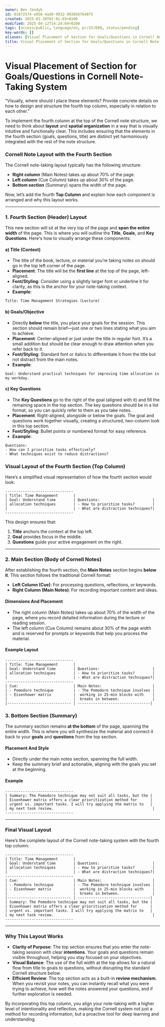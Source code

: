 ```yaml
---
owner: Ben Jendyk
id: 01872574-e056-4ad9-9932-9036567648f5
created: 2025-01-30T01:01:03+0100
modified: 2025-04-12T14:24:04+0200
tags: [access/public, language/en, pr/25/099, status/pending]
key-words: []
aliases: [Visual Placement of Section for Goals/Questions in Cornell Note-Taking System]
title: Visual Placement of Section for Goals/Questions in Cornell Note-Taking System
---
```


# Visual Placement of Section for Goals/Questions in Cornell Note-Taking System

"Visually, where should I place these elements? Provide concrete details on how to design and structure the fourth top column, especially in relation to each other."

To implement the fourth column at the top of the Cornell note structure, we need to think about **layout** and **spatial organization** in a way that is visually intuitive and functionally clear. This includes ensuring that the elements in the fourth section (goals, questions, title) are distinct yet harmoniously integrated with the rest of the note structure.

### **Cornell Note Layout with the Fourth Section**

The Cornell note-taking layout typically has the following structure:

- **Right column** (Main Notes) takes up about 70% of the page.
- **Left column** (Cue Column) takes up about 30% of the page.
- **Bottom section** (Summary) spans the width of the page.

Now, let’s add the fourth **Top Column** and explain how each component is arranged and why this layout works.

---

### **1. Fourth Section (Header) Layout**

This new section will sit at the very top of the page and **span the entire width** of the page. This is where you will outline the **Title**, **Goals**, and **Key Questions**. Here's how to visually arrange these components:

#### **a) Title (Context)**

- The title of the book, lecture, or material you’re taking notes on should go in the top left corner of the page.
- **Placement**: The title will be the **first line** at the top of the page, left-aligned.
- **Font/Styling**: Consider using a slightly larger font or underline it for clarity, as this is the anchor for your note-taking context.
- **Example**:

```
Title: Time Management Strategies (Lecture)
```

#### **b) Goals/Objective**

- Directly **below** the title, you place your goals for the session. This section should remain brief—just one or two lines stating what you aim to achieve.
- **Placement**: Center-aligned or just under the title in regular font. It’s a small addition but should be clear enough to draw attention when you refer back to it.
- **Font/Styling**: Standard font or italics to differentiate it from the title but not distract from the main notes.
- **Example**:

```
Goal: Understand practical techniques for improving time allocation in my workday.
```

#### **c) Key Questions**

- The **Key Questions** go to the right of the goal (aligned with it) and fill the remaining space in the top section. The key questions should be in a list format, so you can quickly refer to them as you take notes.
- **Placement**: Right-aligned, alongside or below the goals. The goal and questions work together visually, creating a structured, two-column look in this top section.
- **Font/Styling**: Bullet points or numbered format for easy reference.
- **Example**:

```
Questions:
- How can I prioritize tasks effectively?
- What techniques exist to reduce distractions?
```

### **Visual Layout of the Fourth Section (Top Column)**

Here’s a simplified visual representation of how the fourth section would look:

```
-------------------------------
| Title: Time Management       |
| Goal: Understand time        | Questions:                        |
| allocation techniques        | - How to prioritize tasks?        |
|                              | - What are distraction techniques?|
-------------------------------
```

This design ensures that:

1. **Title** anchors the context at the top left.
2. **Goal** provides focus in the middle.
3. **Questions** guide your active engagement on the right.

---

### **2. Main Section (Body of Cornell Notes)**

After establishing the fourth section, the **Main Notes** section begins **below it**. This section follows the traditional Cornell format:

- **Left Column (Cue)**: For processing questions, reflections, or keywords.
- **Right Column (Main Notes)**: For recording important content and ideas.

#### **Dimensions And Placement**

- The right column (Main Notes) takes up about 70% of the width of the page, where you record detailed information during the lecture or reading session.
- The left column (Cue Column) remains about 30% of the page width and is reserved for prompts or keywords that help you process the material.

#### **Example Layout**

```
-------------------------------
| Title: Time Management       |
| Goal: Understand time        | Questions:                        |
| allocation techniques        | - How to prioritize tasks?        |
|                              | - What are distraction techniques?|
-------------------------------
| Cue:                         | Main Notes:                       |
| - Pomodoro technique         | - The Pomodoro technique involves |
| - Eisenhower matrix          |  working in 25-min blocks with    |
|                              |  breaks in between.               |
|----------------------------- | ---------------------------------|
```

### **3. Bottom Section (Summary)**

The summary section remains **at the bottom** of the page, spanning the entire width. This is where you will synthesize the material and connect it back to your **goals** and **questions** from the top section.

#### **Placement And Style**

- Directly under the main notes section, spanning the full width.
- Keep the summary brief and actionable, aligning with the goals you set at the beginning.

#### **Example**

```
-------------------------------
| Summary: The Pomodoro technique may not suit all tasks, but the |
| Eisenhower matrix offers a clear prioritization method for      |
| urgent vs. important tasks. I will try applying the matrix to   |
| my next task review.                                             |
-------------------------------
```

---

### **Final Visual Layout**

Here’s the complete layout of the Cornell note-taking system with the fourth top column:

```
-------------------------------
| Title: Time Management       |
| Goal: Understand time        | Questions:                        |
| allocation techniques        | - How to prioritize tasks?        |
|                              | - What are distraction techniques?|
-------------------------------
| Cue:                         | Main Notes:                       |
| - Pomodoro technique         | - The Pomodoro technique involves |
| - Eisenhower matrix          |  working in 25-min blocks with    |
|                              |  breaks in between.               |
|----------------------------- | ---------------------------------|
| Summary: The Pomodoro technique may not suit all tasks, but the |
| Eisenhower matrix offers a clear prioritization method for      |
| urgent vs. important tasks. I will try applying the matrix to   |
| my next task review.                                             |
-------------------------------
```

---

### **Why This Layout Works**

- **Clarity of Purpose**: The top section ensures that you enter the note-taking session with clear **intentions**. Your goals and questions remain visible throughout, helping you stay focused on your objectives.
- **Visual Balance**: The use of the full width at the top allows for a natural flow from title to goals to questions, without disrupting the standard Cornell structure below.
- **Efficient Review**: The top section acts as a built-in **review mechanism**. When you revisit your notes, you can instantly recall what you were trying to achieve, how well the notes answered your questions, and if further exploration is needed.

By incorporating this top column, you align your note-taking with a higher level of intentionality and reflection, making the Cornell system not just a method for recording information, but a proactive tool for deep learning and understanding.
